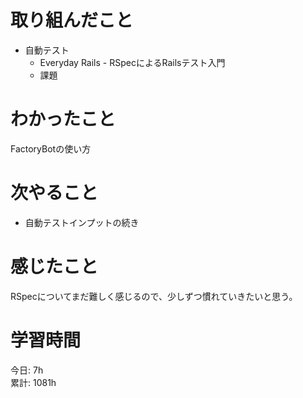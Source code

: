 # 取り組んだこと       
- 自動テスト
  - Everyday Rails - RSpecによるRailsテスト入門
  - 課題
# わかったこと 
FactoryBotの使い方
# 次やること  
- 自動テストインプットの続き  
# 感じたこと  
RSpecについてまだ難しく感じるので、少しずつ慣れていきたいと思う。
# 学習時間 
今日: 7h                         
累計: 1081h                    
